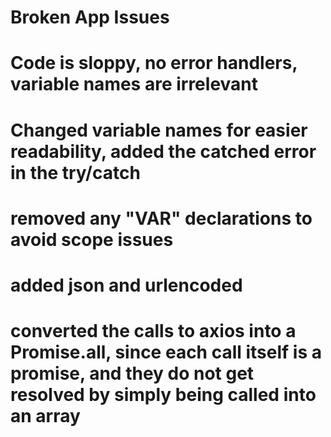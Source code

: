 # Broken App Issues
# Code is sloppy, no error handlers, variable names are irrelevant
# Changed variable names for easier readability, added the catched error in the try/catch
# removed any "VAR" declarations to avoid scope issues
# added json and urlencoded
# converted the calls to axios into a Promise.all, since each call itself is a promise, and they do not get resolved by simply being called into an array

